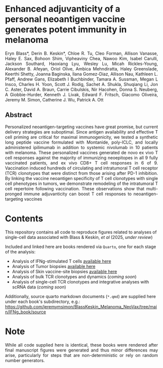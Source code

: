 # Enhanced adjuvanticity of a personal neoantigen vaccine generates potent immunity in melanoma
<p align="justify">
  Eryn Blass*, Derin B. Keskin*, Chloe R. Tu, Cleo Forman, Allison Vanasse, Haley E. Sax, Bohoon Shim, Vipheaviny Chea, Nawoo Kim, Isabel Carulli, Jackson Southard, Haoxiang Lyu, Wesley Lu, Micah Rickles-Young, Alexander B. Afeyan, Oriol Olive, Ambica Mehndiratta, Haley Greenslade, Keerthi Shetty, Joanna Baginska, Ilana Gomez-Diaz, Allison Nau, Kathleen L. Pfaff, Andrew Gans, Elizabeth I Buchbinder, Tamara A. Sussman, Megan L Insco, Charles H. Yoon, Scott J. Rodig, Sachet A. Shukla, Shuqiang Li, Jon C. Aster, David A. Braun, Carrie Cibulskis, Nir Hacohen, Donna S. Neuberg, A Giobbie-Hurder, Kenneth J. Livak, Edward F. Fritsch, Giacomo Oliveira, Jeremy M. Simon, Catherine J. Wu, Patrick A. Ott
</p>

## Abstract
<p align="justify">
  Personalized neoantigen-targeting vaccines have great promise, but current delivery strategies are suboptimal. Since antigen availability and effective T cell priming are critical for maximal immunogenicity, we tested a synthetic long peptide vaccine formulated with Montanide, poly-ICLC, and locally administered ipilimumab in addition to systemic nivolumab in 10 patients with melanoma. These personalized vaccines generated de novo ex vivo T cell responses against the majority of immunizing neoepitopes in all 9 fully vaccinated patients, and ex vivo CD8+ T cell responses in 6 of 9. Vaccination induced hundreds of circulating and intratumoral T cell receptor (TCR) clonotypes that were distinct from those arising after PD-1 inhibition. By linking the vaccine neoantigen specificity of T cell clonotypes with single cell phenotypes in tumors, we demonstrate remodeling of the intratumoral T cell repertoire following vaccination. These observations show that multi-pronged immune adjuvanticity can boost T cell responses to neoantigen-targeting vaccines
</p>

# Contents
<p align="justify">

  This repository contains all code to reproduce figures related to analyses of single-cell data associated with Blass & Keskin, _et al_ (2025, _under review_)

  Included and linked here are books rendered via `Quarto`, one for each stage of the analysis:

  * Analysis of IFNg-stimulated T cells [available here](https://jeremymsimon.github.io/BlassKeskin_Melanoma_NeoVax/IFNg_book/)
  * Analysis of Tumor biopsies [available here](https://jeremymsimon.github.io/BlassKeskin_Melanoma_NeoVax/Tumor_book/)
  * Analysis of Skin vaccine-site biopsies [available here](https://jeremymsimon.github.io/BlassKeskin_Melanoma_NeoVax/Skin_book/)
  * Analysis of bulk TCR clonotypes and dynamics (_coming soon_)
  * Analysis of single-cell TCR clonotypes and integrative analyses with scRNA data (_coming soon_)

  Additionally, source quarto markdown documents (`*.qmd`) are supplied here under each book's subdirectory, e.g.:
  https://github.com/jeremymsimon/BlassKeskin_Melanoma_NeoVax/tree/main/IFNg_book/source

</p>

# Note
<p align="justify">
While all code supplied here is identical, these books were rendered after final manuscript figures were generated and thus minor differences may arise, particularly for steps that are non-deterministic or rely on random number generators.
</p>
